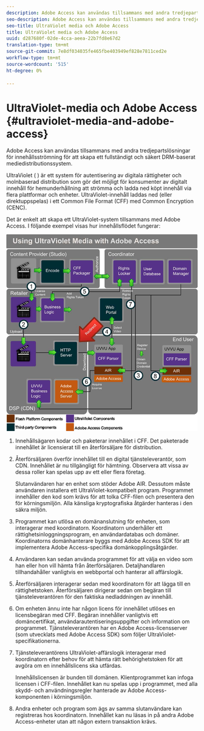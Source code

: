 ```yaml
---
description: Adobe Access kan användas tillsammans med andra tredjepartslösningar för innehållsströmning för att skapa ett fullständigt och säkert DRM-baserat mediedistributionssystem.
seo-description: Adobe Access kan användas tillsammans med andra tredjepartslösningar för innehållsströmning för att skapa ett fullständigt och säkert DRM-baserat mediedistributionssystem.
seo-title: UltraViolet media och Adobe Access
title: UltraViolet media och Adobe Access
uuid: d287680f-02de-4cca-aeea-22b7fd8e67d2
translation-type: tm+mt
source-git-commit: 7e8df034035fe465fbe403949ef828e7811ced2e
workflow-type: tm+mt
source-wordcount: '515'
ht-degree: 0%

---
```



# UltraViolet-media och Adobe Access {#ultraviolet-media-and-adobe-access}

Adobe Access kan användas tillsammans med andra tredjepartslösningar för innehållsströmning för att skapa ett fullständigt och säkert DRM-baserat mediedistributionssystem.

UltraViolet ( [](https://www.uvvu.com/)) är ett system för autentisering av digitala rättigheter och molnbaserad distribution som gör det möjligt för konsumenter av digitalt innehåll för hemunderhållning att strömma och ladda ned köpt innehåll via flera plattformar och enheter. UltraViolet-innehåll laddas ned (eller direktuppspelas) i ett Common File Format (CFF) med Common Encryption (CENC).

Det är enkelt att skapa ett UltraViolet-system tillsammans med Adobe Access. I följande exempel visas hur innehållsflödet fungerar:

<!--<a id="fig_cxy_dc2_44"></a>-->

![](assets/AdobeUV_web.png)

1. Innehållsägaren kodar och paketerar innehållet i CFF. Det paketerade innehållet är licensierat till en återförsäljare för distribution.
1. Återförsäljaren överför innehållet till en digital tjänsteleverantör, som CDN. Innehållet är nu tillgängligt för hämtning. Observera att vissa av dessa roller kan spelas upp av ett eller flera företag.

   Slutanvändaren har en enhet som stöder Adobe AIR. Dessutom måste användaren installera ett UltraViolet-kompatibelt program. Programmet innehåller den kod som krävs för att tolka CFF-filen och presentera den för körningsmiljön. Alla känsliga kryptografiska åtgärder hanteras i den säkra miljön.
1. Programmet kan utlösa en domänanslutning för enheten, som interagerar med koordinatorn. Koordinatorn underhåller ett rättighetsinloggningsprogram, en användardatabas och domäner. Koordinatorns domänhanterare byggs med Adobe Access SDK för att implementera Adobe Access-specifika domänkopplingsåtgärder.
1. Användaren kan sedan använda programmet för att välja en video som han eller hon vill hämta från återförsäljaren. Detaljhandlaren tillhandahåller vanligtvis en webbportal och hanterar all affärslogik.
1. Återförsäljaren interagerar sedan med koordinatorn för att lägga till en rättighetstoken. Återförsäljaren dirigerar sedan om begäran till tjänsteleverantören för den faktiska nedladdningen av innehåll.
1. Om enheten ännu inte har någon licens för innehållet utlöses en licensbegäran med CFF. Begäran innehåller vanligtvis ett domäncertifikat, användarautentiseringsuppgifter och information om programmet. Tjänsteleverantören har en Adobe Access-licensserver (som utvecklats med Adobe Access SDK) som följer UltraViolet-specifikationerna.
1. Tjänsteleverantörens UltraViolet-affärslogik interagerar med koordinatorn efter behov för att hämta rätt behörighetstoken för att avgöra om en innehållslicens ska utfärdas.

   Innehållslicensen är bunden till domänen. Klientprogrammet kan infoga licensen i CFF-filen. Innehållet kan nu spelas upp i programmet, med alla skydd- och användningsregler hanterade av Adobe Access-komponenten i körningsmiljön.
1. Andra enheter och program som ägs av samma slutanvändare kan registreras hos koordinatorn. Innehållet kan nu läsas in på andra Adobe Access-enheter utan att någon extern transaktion krävs.

